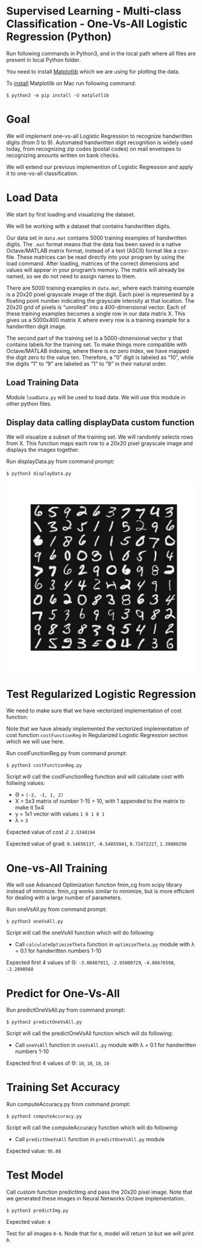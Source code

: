 Supervised Learning - Multi-class Classification - One-Vs-All Logistic Regression (Python)
===========================================================================================

Run following commands in Python3, and in the local path where all files are present in local Python folder. 

You need to install [Matplotlib](https://matplotlib.org/index.html) which we are using for plotting the data. 

To [install](https://matplotlib.org/users/installing.html) Matplotlib on Mac run following command: 


`$ python3 -m pip install -U matplotlib`


# Goal 
We will implement one-vs-all Logistic Regression to recognize handwritten digits (from 0 to 9). Automated handwritten digit recognition is widely used today, from recognizing zip codes (postal codes) on mail envelopes to recognizing amounts written on bank checks.

We will extend our previous implemention of Logistic Regression and apply it to one-vs-all classification.


# Load Data

We start by first loading and visualizing the dataset.

We will be working with a dataset that contains handwritten digits.

Our  data set in `data.mat` contains 5000 training examples of handwritten digits. The `.mat` format means that the data has been saved in a native Octave/MATLAB matrix format, instead of a text (ASCII) format like a csv-file. These matrices can be read directly into your program by using the load command. After loading, matrices of the correct dimensions and values will appear in your program’s memory. The matrix will already be named, so we do not need to assign names to them.

There are 5000 training examples in `data.mat`, where each training example is a 20x20 pixel grayscale image of the digit. Each pixel is represented by a floating point number indicating the grayscale intensity at that location. The 20x20 grid of pixels is “unrolled” into a 400-dimensional vector. Each of these training examples becomes a single row in our data matrix X. This gives us a 5000x400 matrix X where every row is a training example for a handwritten digit image.

The second part of the training set is a 5000-dimensional vector y that contains labels for the training set. To make things more compatible with Octave/MATLAB indexing, where there is no zero index, we have mapped the digit zero to the value ten. Therefore, a “0” digit is labeled as “10”, while the digits “1” to “9” are labeled as “1” to “9” in their natural order.


##  Load Training Data

Module `loadData.py` will be used to load data. We will use this module in other python files. 


## Display data calling displayData custom function

We will visualize a subset of the training set. We will randomly selects rows from X. This function maps each row to a 20x20 pixel grayscale image and displays the images together.

Run displayData.py from command prompt:

`$ python3 displayData.py`


![Plot](figures/figure1.png)

# Test Regularized Logistic Regression 

We need to make sure that we have vectorized implementation of cost function. 

Note that we have already implemented the vectorized implementation of cost function `costFunctionReg` in Regularized Logistic Regression section which we will use here. 

Run costFunctionReg.py from command prompt:

`$ python3 costFunctionReg.py`

Script will call the costFunctionReg function and will calculate cost with follwing values:
* &Theta; = `(-2, -1, 1, 2)`
* X = 5x3 matrix of number 1-15 &divide; 10, with 1 appended to the matrix to make it 5x4
* y = 1x1 vector with values `1 0 1 0 1`
* &lambda; = `3`

Expected value of cost J: `2.5348194`

Expected value of grad: `0.14656137`, `-0.54855841`, `0.72472227`, `1.39800296`


# One-vs-All Training

We will use Advanced Optimization function fmin_cg from scipy library instead of minimize. fmin_cg works similar to minimize, but is more efficient for dealing with a large number of parameters.

Run oneVsAll.py from command prompt:

`$ python3 oneVsAll.py`

Script will call the oneVsAll function which will do following:
* Call `calculateOptimizeTheta` function in `optimizeTheta.py` module with &lambda; = 0.1 for handwritten numbers 1-10

Expected first 4 values of &Theta;: `-3.00407911`, `-2.95000729`, `-4.88676598`, `-2.2890568`


# Predict for One-Vs-All

Run predictOneVsAll.py from command prompt:

`$ python3 predictOneVsAll.py`

Script will call the predictOneVsAll function which will do following:
* Call `oneVsAll` function in `oneVsAll.py` module with &lambda; = 0.1 for handwritten numbers 1-10

Expected first 4 values of &Theta;: `10`, `10`, `10`, `10`


# Training Set Accuracy

Run computeAccuracy.py from command prompt:

`$ python3 computeAccuracy.py`

Script will call the computeAccuracy function which will do following:
* Call `predictOneVsAll` function in `predictOneVsAll.py` module


Expected value: `95.08`


# Test Model 

Call custom function predictImg and pass the  20x20 pixel image. Note that we generated these images in Neural Networks Octave implementation. 
 
 `$ python3 predictImg.py`


Expected value: `4`

Test for all images `0-9`. Node that for `0`, model will return `10` but we will print `0`.

